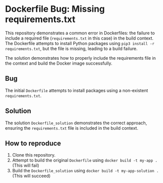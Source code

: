 # Dockerfile Bug: Missing requirements.txt

This repository demonstrates a common error in Dockerfiles: the failure to include a required file (`requirements.txt` in this case) in the build context.  The Dockerfile attempts to install Python packages using `pip3 install -r requirements.txt`, but the file is missing, leading to a build failure.

The solution demonstrates how to properly include the requirements file in the context and build the Docker image successfully.

## Bug
The initial `Dockerfile` attempts to install packages using a non-existent `requirements.txt`.

## Solution
The solution `Dockerfile_solution` demonstrates the correct approach, ensuring the `requirements.txt` file is included in the build context.

## How to reproduce
1. Clone this repository.
2. Attempt to build the original `Dockerfile` using `docker build -t my-app .` (This will fail)
3. Build the `Dockerfile_solution` using `docker build -t my-app-solution .` (This will succeed)
